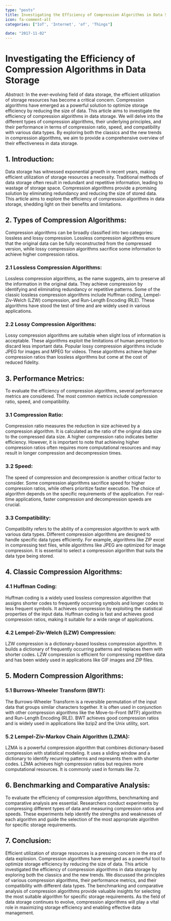 ```yaml
---
type: "posts"
title: Investigating the Efficiency of Compression Algorithms in Data Storage
icon: fa-comment-alt
categories: ["IoT', 'Internet', 'of', 'Things"]

date: "2017-11-02"
---
```




# Investigating the Efficiency of Compression Algorithms in Data Storage

*Abstract:*
In the ever-evolving field of data storage, the efficient utilization of storage resources has become a critical concern. Compression algorithms have emerged as a powerful solution to optimize storage efficiency by reducing the size of data. This article aims to investigate the efficiency of compression algorithms in data storage. We will delve into the different types of compression algorithms, their underlying principles, and their performance in terms of compression ratio, speed, and compatibility with various data types. By exploring both the classics and the new trends in compression algorithms, we aim to provide a comprehensive overview of their effectiveness in data storage.

## 1. Introduction:
Data storage has witnessed exponential growth in recent years, making efficient utilization of storage resources a necessity. Traditional methods of data storage often result in redundant and repetitive information, leading to wastage of storage space. Compression algorithms provide a promising solution by eliminating redundancy and reducing the size of stored data. This article aims to explore the efficiency of compression algorithms in data storage, shedding light on their benefits and limitations.

## 2. Types of Compression Algorithms:
Compression algorithms can be broadly classified into two categories: lossless and lossy compression. Lossless compression algorithms ensure that the original data can be fully reconstructed from the compressed version, while lossy compression algorithms sacrifice some information to achieve higher compression ratios.

### 2.1 Lossless Compression Algorithms:
Lossless compression algorithms, as the name suggests, aim to preserve all the information in the original data. They achieve compression by identifying and eliminating redundancy or repetitive patterns. Some of the classic lossless compression algorithms include Huffman coding, Lempel-Ziv-Welch (LZW) compression, and Run-Length Encoding (RLE). These algorithms have stood the test of time and are widely used in various applications.

### 2.2 Lossy Compression Algorithms:
Lossy compression algorithms are suitable when slight loss of information is acceptable. These algorithms exploit the limitations of human perception to discard less important data. Popular lossy compression algorithms include JPEG for images and MPEG for videos. These algorithms achieve higher compression ratios than lossless algorithms but come at the cost of reduced fidelity.

## 3. Performance Metrics:
To evaluate the efficiency of compression algorithms, several performance metrics are considered. The most common metrics include compression ratio, speed, and compatibility.

### 3.1 Compression Ratio:
Compression ratio measures the reduction in size achieved by a compression algorithm. It is calculated as the ratio of the original data size to the compressed data size. A higher compression ratio indicates better efficiency. However, it is important to note that achieving higher compression ratios often requires more computational resources and may result in longer compression and decompression times.

### 3.2 Speed:
The speed of compression and decompression is another critical factor to consider. Some compression algorithms sacrifice speed for higher compression ratios, while others prioritize faster execution. The choice of algorithm depends on the specific requirements of the application. For real-time applications, faster compression and decompression speeds are crucial.

### 3.3 Compatibility:
Compatibility refers to the ability of a compression algorithm to work with various data types. Different compression algorithms are designed to handle specific data types efficiently. For example, algorithms like ZIP excel in compressing text files, while algorithms like JPEG are optimized for image compression. It is essential to select a compression algorithm that suits the data type being stored.

## 4. Classic Compression Algorithms:
### 4.1 Huffman Coding:
Huffman coding is a widely used lossless compression algorithm that assigns shorter codes to frequently occurring symbols and longer codes to less frequent symbols. It achieves compression by exploiting the statistical properties of the input data. Huffman coding is fast and achieves good compression ratios, making it suitable for a wide range of applications.

### 4.2 Lempel-Ziv-Welch (LZW) Compression:
LZW compression is a dictionary-based lossless compression algorithm. It builds a dictionary of frequently occurring patterns and replaces them with shorter codes. LZW compression is efficient for compressing repetitive data and has been widely used in applications like GIF images and ZIP files.

## 5. Modern Compression Algorithms:
### 5.1 Burrows-Wheeler Transform (BWT):
The Burrows-Wheeler Transform is a reversible permutation of the input data that groups similar characters together. It is often used in conjunction with other compression algorithms like the Move-to-Front (MTF) algorithm and Run-Length Encoding (RLE). BWT achieves good compression ratios and is widely used in applications like bzip2 and the Unix utility, sort.

### 5.2 Lempel-Ziv-Markov Chain Algorithm (LZMA):
LZMA is a powerful compression algorithm that combines dictionary-based compression with statistical modeling. It uses a sliding window and a dictionary to identify recurring patterns and represents them with shorter codes. LZMA achieves high compression ratios but requires more computational resources. It is commonly used in formats like 7z.

## 6. Benchmarking and Comparative Analysis:
To evaluate the efficiency of compression algorithms, benchmarking and comparative analysis are essential. Researchers conduct experiments by compressing different types of data and measuring compression ratios and speeds. These experiments help identify the strengths and weaknesses of each algorithm and guide the selection of the most appropriate algorithm for specific storage requirements.

## 7. Conclusion:
Efficient utilization of storage resources is a pressing concern in the era of data explosion. Compression algorithms have emerged as a powerful tool to optimize storage efficiency by reducing the size of data. This article investigated the efficiency of compression algorithms in data storage by exploring both the classics and the new trends. We discussed the principles of various compression algorithms, their performance metrics, and their compatibility with different data types. The benchmarking and comparative analysis of compression algorithms provide valuable insights for selecting the most suitable algorithm for specific storage requirements. As the field of data storage continues to evolve, compression algorithms will play a vital role in maximizing storage efficiency and enabling effective data management.